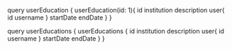 query userEducation {
  userEducation(id: 1){
    id
    institution
    description
    user{
      id
      username
    }
    startDate
    endDate
  }
}

query userEducations {
  userEducations {
    id
    institution
    description
    user{
      id
      username
    }
    startDate
    endDate
  }
}